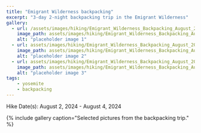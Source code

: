 ```yaml
---
title: "Emigrant Wilderness backpacking"
excerpt: "3-day 2-night backpacking trip in the Emigrant Wilderness"
gallery:
  - url: /assets/images/hiking/Emigrant_Wilderness_Backpacking_August_2024/IMG_4780.jpg
    image_path: assets/images/hiking/Emigrant_Wilderness_Backpacking_August_2024/IMG_4780.jpg
    alt: "placeholder image 1"
  - url: assets/images/hiking/Emigrant_Wilderness_Backpacking_August_2024/IMG_8157.jpg
    image_path: assets/images/hiking/Emigrant_Wilderness_Backpacking_August_2024/IMG_8157.jpg
    alt: "placeholder image 2"
  - url: assets/images/hiking/Emigrant_Wilderness_Backpacking_August_2024/IMG_8172.jpg
    image_path: assets/images/hiking/Emigrant_Wilderness_Backpacking_August_2024/IMG_8172.jpg
    alt: "placeholder image 3"
tags: 
    - yosemite
    - backpacking
---
```

Hike Date(s): August 2, 2024 - August 4, 2024

{% include gallery caption="Selected pictures from the backpacking trip." %}
